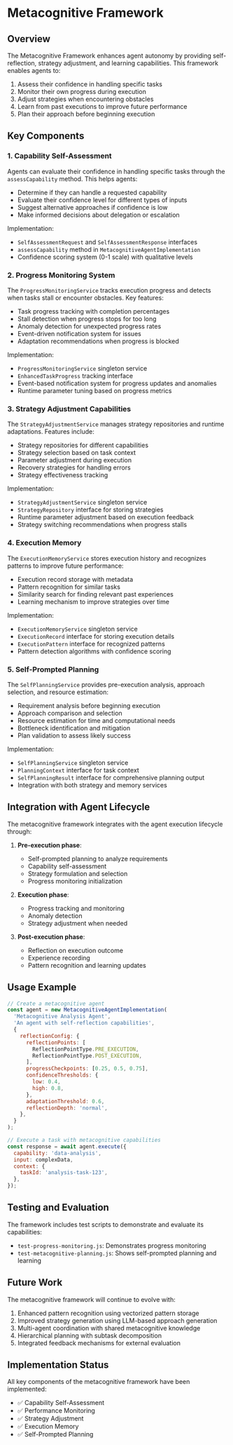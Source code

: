 # Metacognitive Framework

## Overview

The Metacognitive Framework enhances agent autonomy by providing self-reflection, strategy adjustment, and learning capabilities. This framework enables agents to:

1. Assess their confidence in handling specific tasks
2. Monitor their own progress during execution
3. Adjust strategies when encountering obstacles
4. Learn from past executions to improve future performance
5. Plan their approach before beginning execution

## Key Components

### 1. Capability Self-Assessment

Agents can evaluate their confidence in handling specific tasks through the `assessCapability` method. This helps agents:

- Determine if they can handle a requested capability
- Evaluate their confidence level for different types of inputs
- Suggest alternative approaches if confidence is low
- Make informed decisions about delegation or escalation

Implementation:
- `SelfAssessmentRequest` and `SelfAssessmentResponse` interfaces
- `assessCapability` method in `MetacognitiveAgentImplementation`
- Confidence scoring system (0-1 scale) with qualitative levels

### 2. Progress Monitoring System

The `ProgressMonitoringService` tracks execution progress and detects when tasks stall or encounter obstacles. Key features:

- Task progress tracking with completion percentages
- Stall detection when progress stops for too long
- Anomaly detection for unexpected progress rates
- Event-driven notification system for issues
- Adaptation recommendations when progress is blocked

Implementation:
- `ProgressMonitoringService` singleton service
- `EnhancedTaskProgress` tracking interface
- Event-based notification system for progress updates and anomalies
- Runtime parameter tuning based on progress metrics

### 3. Strategy Adjustment Capabilities

The `StrategyAdjustmentService` manages strategy repositories and runtime adaptations. Features include:

- Strategy repositories for different capabilities
- Strategy selection based on task context
- Parameter adjustment during execution
- Recovery strategies for handling errors
- Strategy effectiveness tracking

Implementation:
- `StrategyAdjustmentService` singleton service
- `StrategyRepository` interface for storing strategies
- Runtime parameter adjustment based on execution feedback
- Strategy switching recommendations when progress stalls

### 4. Execution Memory

The `ExecutionMemoryService` stores execution history and recognizes patterns to improve future performance:

- Execution record storage with metadata
- Pattern recognition for similar tasks
- Similarity search for finding relevant past experiences
- Learning mechanism to improve strategies over time

Implementation:
- `ExecutionMemoryService` singleton service 
- `ExecutionRecord` interface for storing execution details
- `ExecutionPattern` interface for recognized patterns
- Pattern detection algorithms with confidence scoring

### 5. Self-Prompted Planning

The `SelfPlanningService` provides pre-execution analysis, approach selection, and resource estimation:

- Requirement analysis before beginning execution
- Approach comparison and selection
- Resource estimation for time and computational needs
- Bottleneck identification and mitigation
- Plan validation to assess likely success

Implementation:
- `SelfPlanningService` singleton service
- `PlanningContext` interface for task context
- `SelfPlanningResult` interface for comprehensive planning output
- Integration with both strategy and memory services

## Integration with Agent Lifecycle

The metacognitive framework integrates with the agent execution lifecycle through:

1. **Pre-execution phase**: 
   - Self-prompted planning to analyze requirements
   - Capability self-assessment
   - Strategy formulation and selection
   - Progress monitoring initialization

2. **Execution phase**:
   - Progress tracking and monitoring
   - Anomaly detection
   - Strategy adjustment when needed

3. **Post-execution phase**:
   - Reflection on execution outcome
   - Experience recording
   - Pattern recognition and learning updates

## Usage Example

```javascript
// Create a metacognitive agent
const agent = new MetacognitiveAgentImplementation(
  'Metacognitive Analysis Agent',
  'An agent with self-reflection capabilities',
  {
    reflectionConfig: {
      reflectionPoints: [
        ReflectionPointType.PRE_EXECUTION,
        ReflectionPointType.POST_EXECUTION,
      ],
      progressCheckpoints: [0.25, 0.5, 0.75],
      confidenceThresholds: {
        low: 0.4,
        high: 0.8,
      },
      adaptationThreshold: 0.6,
      reflectionDepth: 'normal',
    },
  }
);

// Execute a task with metacognitive capabilities
const response = await agent.execute({
  capability: 'data-analysis',
  input: complexData,
  context: {
    taskId: 'analysis-task-123',
  },
});
```

## Testing and Evaluation

The framework includes test scripts to demonstrate and evaluate its capabilities:

- `test-progress-monitoring.js`: Demonstrates progress monitoring
- `test-metacognitive-planning.js`: Shows self-prompted planning and learning

## Future Work

The metacognitive framework will continue to evolve with:

1. Enhanced pattern recognition using vectorized pattern storage
2. Improved strategy generation using LLM-based approach generation
3. Multi-agent coordination with shared metacognitive knowledge
4. Hierarchical planning with subtask decomposition
5. Integrated feedback mechanisms for external evaluation

## Implementation Status

All key components of the metacognitive framework have been implemented:

- ✅ Capability Self-Assessment
- ✅ Performance Monitoring 
- ✅ Strategy Adjustment
- ✅ Execution Memory
- ✅ Self-Prompted Planning 